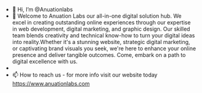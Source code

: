 - 👋 Hi, I’m @Anuationlabs
- 👀 Welcome to Anuation Labs our all-in-one digital solution hub. We excel in creating outstanding online experiences through our expertise in web development, digital marketing, and graphic design. Our skilled team blends creativity and technical know-how to turn your digital ideas into reality.Whether it's a stunning website, strategic digital marketing, or captivating brand visuals you seek, we're here to enhance your online presence and deliver tangible outcomes. Come, embark on a path to digital excellence with us.
- 
- 📫 How to reach us - for more info visit our website today https://www.anuationlabs.com

<!---
Anuationlabs/Anuationlabs is a ✨ special ✨ repository because its `README.md` (this file) appears on your GitHub profile.
You can click the Preview link to take a look at your changes.
--->
